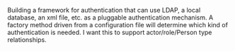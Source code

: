 Building a framework for authentication that can use LDAP, a local database, an xml file, etc. as a pluggable authentication mechanism.  A factory method driven from a configuration file will determine which kind of authentication is needed.  I want this to support actor/role/Person type relationships.